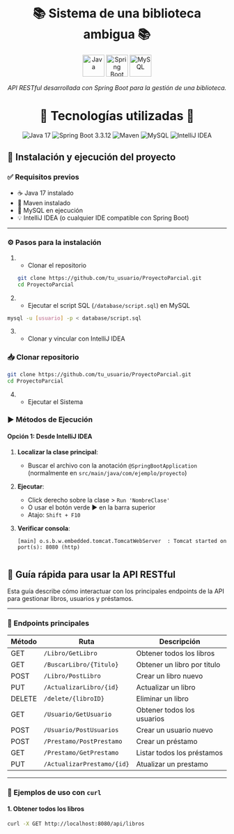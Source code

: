 <h1 align="center">
  📚 Sistema de una biblioteca ambigua 📚
</h1>

<p align="center">
  <img src="https://cdn.jsdelivr.net/gh/devicons/devicon/icons/java/java-original.svg" alt="Java" width="50"/>
  <img src="https://www.vectorlogo.zone/logos/springio/springio-icon.svg" alt="Spring Boot" width="50"/>
  <img src="https://cdn.jsdelivr.net/gh/devicons/devicon/icons/mysql/mysql-original.svg" alt="MySQL" width="50"/>
</p>

<p align="center"><i>API RESTful desarrollada con Spring Boot para la gestión de una biblioteca.</i></p>
<h1 align="center">
🧰 Tecnologías utilizadas 🧰 
</h1>

<p align="center">
  <img src="https://img.shields.io/badge/Java_17-ED8B00?style=for-the-badge&logo=java&logoColor=white" alt="Java 17"/>
  <img src="https://img.shields.io/badge/Spring_Boot_3.3.12-6DB33F?style=for-the-badge&logo=springboot&logoColor=white" alt="Spring Boot 3.3.12"/>
  <img src="https://img.shields.io/badge/Maven-CC2222?style=for-the-badge&logo=apachemaven&logoColor=white" alt="Maven"/>
  <img src="https://img.shields.io/badge/MySQL-4479A1?style=for-the-badge&logo=mysql&logoColor=white" alt="MySQL"/>
  <img src="https://img.shields.io/badge/IntelliJ_IDEA-000000?style=for-the-badge&logo=intellijidea&logoColor=white" alt="IntelliJ IDEA"/>
</p>

## 🚀 Instalación y ejecución del proyecto

### ✅ Requisitos previos

- ☕ Java 17 instalado
- 🧰 Maven instalado
- 🐬 MySQL en ejecución
- 💡 IntelliJ IDEA (o cualquier IDE compatible con Spring Boot)

---

### ⚙️ Pasos para la instalación

1. - Clonar el repositorio
   ```bash
   git clone https://github.com/tu_usuario/ProyectoParcial.git
   cd ProyectoParcial

2. - Ejecutar el script SQL (`/database/script.sql`) en MySQL

```bash
mysql -u [usuario] -p < database/script.sql
 ```
3. - Clonar y vincular con IntelliJ IDEA

### 📥 Clonar repositorio
```bash
git clone https://github.com/tu_usuario/ProyectoParcial.git
cd ProyectoParcial
 ```
4. - Ejecutar el Sistema

### ▶️ Métodos de Ejecución

#### Opción 1: Desde IntelliJ IDEA
1. **Localizar la clase principal**:
   - Buscar el archivo con la anotación `@SpringBootApplication` (normalmente en `src/main/java/com/ejemplo/proyecto`)

2. **Ejecutar**:
   - Click derecho sobre la clase > `Run 'NombreClase'`
   - O usar el botón verde ▶️ en la barra superior
   - Atajo: `Shift + F10`

3. **Verificar consola**:
   ```log
   [main] o.s.b.w.embedded.tomcat.TomcatWebServer  : Tomcat started on port(s): 8080 (http)


## 🚀 Guía rápida para usar la API RESTful

Esta guía describe cómo interactuar con los principales endpoints de la API para gestionar libros, usuarios y préstamos.

---

### 🔌 Endpoints principales

| Método | Ruta                           | Descripción                         |
|--------|--------------------------------|-------------------------------------|
| GET    | `/Libro/GetLibro`              | Obtener todos los libros            |
| GET    | `/BuscarLibro/{Titulo}`        | Obtener un libro por titulo         |
| POST   | `/Libro/PostLibro`             | Crear un libro nuevo                |
| PUT    | `/ActualizarLibro/{id}`        | Actualizar un libro                 |
| DELETE | `/delete/{libroID}`            | Eliminar un libro                   |
| GET    | `/Usuario/GetUsuario`          | Obtener todos los usuarios          |
| POST   | `/Usuario/PostUsuarios`        | Crear un usuario nuevo              |
| POST   | `/Prestamo/PostPrestamo`       | Crear un préstamo                   |
| GET    | `/Prestamo/GetPrestamo`        | Listar todos los préstamos          |
| PUT    | `/ActualizarPrestamo/{id}`     | Atualizar un prestamo               |

---

### 🧰 Ejemplos de uso con `curl`

#### 1. Obtener todos los libros

```bash
curl -X GET http://localhost:8080/api/libros






   
